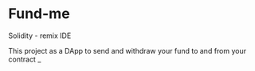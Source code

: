# Fund-me
Solidity - remix IDE

This project as a DApp to send and withdraw your fund to and from your contract
_